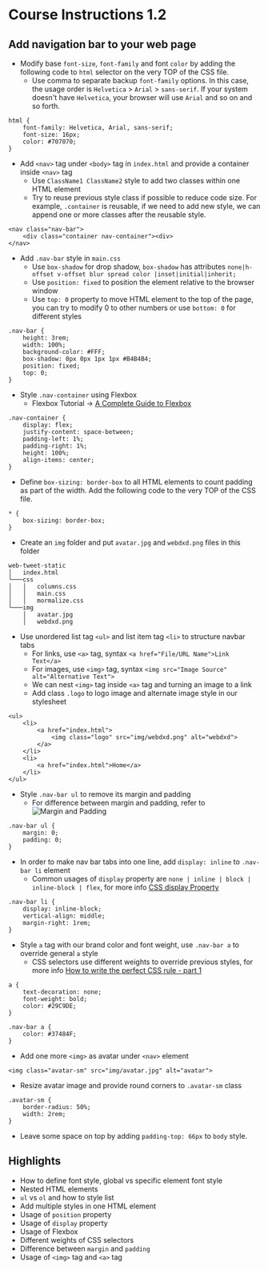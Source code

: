 # Course Instructions 1.2
## Add navigation bar to your web page

* Modify base `font-size`, `font-family` and font `color` by adding the following code to `html` selector on the very TOP of the CSS file.
    * Use comma to separate backup `font-family` options. In this case, the usage order is `Helvetica` > `Arial` > `sans-serif`. If your system doesn't have `Helvetica`, your browser will use `Arial` and so on and so forth.
```
html {
    font-family: Helvetica, Arial, sans-serif;
    font-size: 16px;
    color: #707070;
}
```
* Add `<nav>` tag under `<body>` tag in `index.html` and provide a container inside `<nav>` tag
    * Use `ClassName1 ClassName2` style to add two classes within one HTML element
    * Try to reuse previous style class if possible to reduce code size. For example, `.container` is reusable, if we need to add new style, we can append one or more classes after the reusable style.
```
<nav class="nav-bar">
    <div class="container nav-container"><div>
</nav>
```
* Add `.nav-bar` style in `main.css`
    * Use `box-shadow` for drop shadow, `box-shadow` has attributes `none|h-offset v-offset blur spread color |inset|initial|inherit;`
    * Use `position: fixed` to position the element relative to the browser window
    * Use `top: 0` property to move HTML element to the top of the page, you can try to modify 0 to other numbers or use `bottom: 0` for different styles
```
.nav-bar {
    height: 3rem;
    width: 100%;
    background-color: #FFF;
    box-shadow: 0px 0px 1px 1px #B4B4B4;
    position: fixed;
    top: 0;
}
```
*  Style `.nav-container` using Flexbox
    * Flexbox Tutorial -> [A Complete Guide to Flexbox](https://css-tricks.com/snippets/css/a-guide-to-flexbox/)
```
.nav-container {
    display: flex;
    justify-content: space-between;
    padding-left: 1%;
    padding-right: 1%;
    height: 100%;
    align-items: center;
}
```
* Define `box-sizing: border-box` to all HTML elements to count padding as part of the width. Add the following code to the very TOP of the CSS file.
```
* {
    box-sizing: border-box;
}
```
* Create an `img` folder and put `avatar.jpg` and `webdxd.png` files in this folder
```
web-tweet-static
│   index.html
└───css
│   │   columns.css
│   │   main.css
│   │   mormalize.css
└───img
    │   avatar.jpg
    │   webdxd.png
```
* Use unordered list tag `<ul>` and list item tag `<li>` to structure navbar tabs
    * For links, use `<a>` tag, syntax `<a href="File/URL Name">Link Text</a>`
    * For images, use `<img>` tag, syntax `<img src="Image Source" alt="Alternative Text">`
    * We can nest `<img>` tag inside `<a>` tag and turning an image to a link
    * Add class `.logo` to logo image and alternate image style in our stylesheet
```
<ul>
    <li>
        <a href="index.html">
            <img class="logo" src="img/webdxd.png" alt="webdxd">
        </a>
    </li>
    <li>
        <a href="index.html">Home</a>
    </li>
</ul>
```
* Style `.nav-bar ul` to remove its margin and padding
    * For difference between margin and padding, refer to
    ![Margin and Padding](https://i.stack.imgur.com/PeSIJ.gif)
```
.nav-bar ul {
    margin: 0;
    padding: 0;
}
```
* In order to make nav bar tabs into one line, add `display: inline` to `.nav-bar li` element
    * Common usages of `display` property are `none | inline | block | inline-block | flex`, for more info [CSS display Property](https://www.w3schools.com/cssref/pr_class_display.asp)
```
.nav-bar li {
    display: inline-block;
    vertical-align: middle;
    margin-right: 1rem;
}
```
* Style `a` tag with our brand color and font weight, use `.nav-bar a` to override general `a` style
    * CSS selectors use different weights to override previous styles, for more info [How to write the perfect CSS rule - part 1](http://webcraft.tools/how-to-write-the-perfect-css-rule-part-1/)
```
a {
    text-decoration: none;
    font-weight: bold;
    color: #29C9DE;
}

.nav-bar a {
    color: #37484F;
}
```
* Add one more `<img>` as avatar under `<nav>` element
```
<img class="avatar-sm" src="img/avatar.jpg" alt="avatar">
```
* Resize avatar image and provide round corners to `.avatar-sm` class
```
.avatar-sm {
    border-radius: 50%;
    width: 2rem;
}
```
* Leave some space on top by adding `padding-top: 66px` to `body` style.

## Highlights
* How to define font style, global vs specific element font style
* Nested HTML elements
* `ul` vs `ol` and how to style list
* Add multiple styles in one HTML element
* Usage of `position` property
* Usage of `display` property
* Usage of Flexbox
* Different weights of CSS selectors
* Difference between `margin` and `padding`
* Usage of `<img>` tag and `<a>` tag